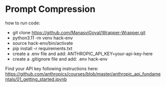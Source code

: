 # Prompt Compression

how to run code:
- git clone https://github.com/ManasviGoyal/Wrapper-Wrapper.git
- python3.11 -m venv hack-env
- source hack-env/bin/activate
- pip install -r requirements.txt
- create a .env file and add: 
    ANTHROPIC_API_KEY=your-api-key-here
- create a .gitignore file and add:
    .env
    hack-env

Find your API key following instructions here: https://github.com/anthropics/courses/blob/master/anthropic_api_fundamentals/01_getting_started.ipynb